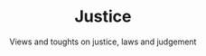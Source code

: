 ---
layout: topic
title: Justice
slug: Justice
subtitle: Views and toughts on justice, laws and judgement
published: 2013-09-01
updated: 2016-01-02
progress: continuous
epistemic_state: believed
difficulty: 2
category: law
tags:
 - equality
 - morality
 - ethics
 - injustice
toc: true
online: true
---